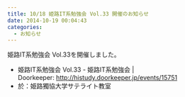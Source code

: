 ```yaml
---
title: 10/18 姫路IT系勉強会 Vol.33 開催のお知らせ
date: 2014-10-19 00:04:43
categories:
  - お知らせ
---
```


姫路IT系勉強会 Vol.33を開催しました。

- 姫路IT系勉強会 Vol.33 - 姫路IT系勉強会 | Doorkeeper: http://histudy.doorkeeper.jp/events/15751
- 於：姫路獨協大学サテライト教室
